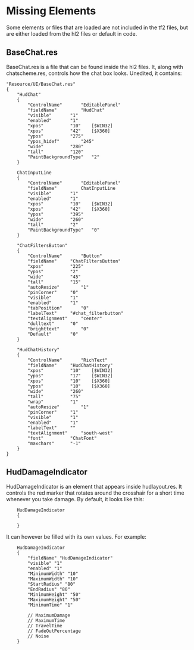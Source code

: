 # Missing Elements

Some elements or files that are loaded are not included in the tf2 files, but are either loaded from the hl2 files or default in code.

## BaseChat.res

BaseChat.res is a file that can be found inside the hl2 files. It, along with chatscheme.res, controls how the chat box looks. Unedited, it contains:
```
"Resource/UI/BaseChat.res"
{
	"HudChat"
	{
		"ControlName"		"EditablePanel"
		"fieldName" 		"HudChat"
		"visible" 		"1"
		"enabled" 		"1"
		"xpos"			"10"	[$WIN32]
		"xpos"			"42"	[$X360]
		"ypos"			"275"
		"ypos_hidef"		"245"
		"wide"	 		"280"
		"tall"	 		"120"
		"PaintBackgroundType"	"2"
	}

	ChatInputLine
	{
		"ControlName"		"EditablePanel"
		"fieldName" 		ChatInputLine
		"visible" 		"1"
		"enabled" 		"1"
		"xpos"			"10"	[$WIN32]
		"xpos"			"42"	[$X360]
		"ypos"			"395"
		"wide"	 		"260"
		"tall"	 		"2"
		"PaintBackgroundType"	"0"
	}

	"ChatFiltersButton"
	{
		"ControlName"		"Button"
		"fieldName"		"ChatFiltersButton"
		"xpos"			"225"
		"ypos"			"2"
		"wide"			"45"
		"tall"			"15"
		"autoResize"		"1"
		"pinCorner"		"0"
		"visible"		"1"
		"enabled"		"1"
		"tabPosition"		"0"
		"labelText"		"#chat_filterbutton"
		"textAlignment"		"center"
		"dulltext"		"0"
		"brighttext"		"0"
		"Default"		"0"		
	}

	"HudChatHistory"
	{
		"ControlName"		"RichText"
		"fieldName"		"HudChatHistory"
		"xpos"			"10"	[$WIN32]
		"ypos"			"17"	[$WIN32]
		"xpos"			"10"	[$X360]
		"ypos"			"10"	[$X360]
		"wide"	 		"260"
		"tall"			"75"
		"wrap"			"1"
		"autoResize"		"1"
		"pinCorner"		"1"
		"visible"		"1"
		"enabled"		"1"
		"labelText"		""
		"textAlignment"		"south-west"
		"font"			"ChatFont"
		"maxchars"		"-1"
	}
}
```

## HudDamageIndicator

HudDamageIndicator is an element that appears inside hudlayout.res. It controls the red marker that rotates around the crosshair for a short time whenever you take damage. By default, it looks like this:
```
	HudDamageIndicator
	{

	}
```
It can however be filled with its own values. For example:
```
	HudDamageIndicator
	{
		"fieldName" "HudDamageIndicator"
		"visible" "1"
		"enabled" "1"
		"MinimumWidth" "10"
		"MaximumWidth" "10"
		"StartRadius" "80"
		"EndRadius" "80"
		"MinimumHeight" "50"
		"MaximumHeight" "50"
		"MinimumTime" "1"
		
		// MaximumDamage
		// MaximumTime
		// TravelTime
		// FadeOutPercentage
		// Noise
	}
```